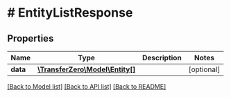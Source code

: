 # # EntityListResponse

## Properties

Name | Type | Description | Notes
------------ | ------------- | ------------- | -------------
**data** | [**\TransferZero\Model\Entity[]**](Entity.md) |  | [optional] 

[[Back to Model list]](../../README.md#documentation-for-models) [[Back to API list]](../../README.md#documentation-for-api-endpoints) [[Back to README]](../../README.md)


